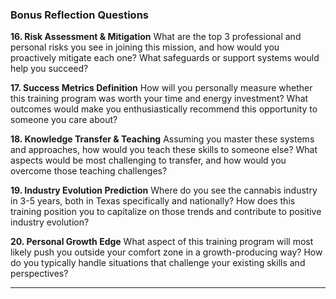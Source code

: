 ### **Bonus Reflection Questions**

**16. Risk Assessment & Mitigation**
What are the top 3 professional and personal risks you see in joining this mission, and how would you proactively mitigate each one? What safeguards or support systems would help you succeed?

**17. Success Metrics Definition**
How will you personally measure whether this training program was worth your time and energy investment? What outcomes would make you enthusiastically recommend this opportunity to someone you care about?

**18. Knowledge Transfer & Teaching**
Assuming you master these systems and approaches, how would you teach these skills to someone else? What aspects would be most challenging to transfer, and how would you overcome those teaching challenges?

**19. Industry Evolution Prediction**
Where do you see the cannabis industry in 3-5 years, both in Texas specifically and nationally? How does this training position you to capitalize on those trends and contribute to positive industry evolution?

**20. Personal Growth Edge**
What aspect of this training program will most likely push you outside your comfort zone in a growth-producing way? How do you typically handle situations that challenge your existing skills and perspectives?

---
